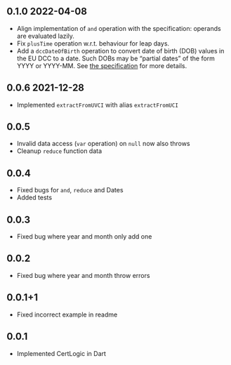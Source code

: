 ## 0.1.0 2022-04-08

* Align implementation of `and` operation with the specification: operands are evaluated lazily.
* Fix `plusTime` operation w.r.t. behaviour for leap days.
* Add a `dccDateOfBirth` operation to convert date of birth (DOB) values in the EU DCC to a date.
  Such DOBs may be “partial dates” of the form YYYY or YYYY-MM.
  See [the specification](../specification/README.md#) for more details.


## 0.0.6 2021-12-28

* Implemented `extractFromUVCI` with alias `extractFromUCI`


## 0.0.5

* Invalid data access (`var` operation) on `null` now also throws
* Cleanup `reduce` function data


## 0.0.4

* Fixed bugs for `and`, `reduce` and Dates
* Added tests


## 0.0.3

* Fixed bug where year and month only add one


## 0.0.2

* Fixed bug where year and month throw errors


## 0.0.1+1

* Fixed incorrect example in readme


## 0.0.1

* Implemented CertLogic in Dart

